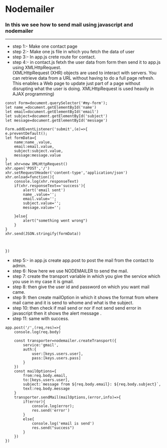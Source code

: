 <h1>Nodemailer</h1>

<h3>In this we see how to send mail using javascript and nodemailer</h3>

<hr>

* step 1:- Make one contact page
* step 2:- Make one js file in which you fetch the data of user 
* step 3:- In app.js crete route for contact.
* step 4:- in contact.js fetxh the user data from form then send it to app.js using XMLHttpRequest.<br>
(XMLHttpRequest (XHR) objects are used to interact with servers. You can retrieve data from a URL without having to do a full page refresh. This enables a Web page to update just part of a page without disrupting what the user is doing. XMLHttpRequest is used heavily in AJAX programming)

```
const Form=document.querySelector('#my-form');
let name_=document.getElementById('name')
let email=document.getElementById('email')
let subject=document.getElementById('subject')
let message=document.getElementById('message')

Form.addEventListener('submit',(e)=>{
e.preventDefault();
let formData={
    name:name_.value,
    email:email.value,
    subject:subject.value,
    message:message.value
}
let xhr=new XMLHttpRequest()
xhr.open('POST','/')
xhr.setRequestHeader('content-type','application/json')
xhr.onload=function(){
    console.log(xhr.responseText)
    if(xhr.responseText=='success'){
        alert('email sent')
        name_.value='';
        email.value='';
        subject.value='';
        message.value='';
        
    }else{
        alert("something went wrong")
    }
}
xhr.send(JSON.stringify(formData))



})

```

* step 5:- in app.js create app.post to post the mail from the contact to admin.
* step 6: Now here we use NODEMAILER to send the mail.
* step 7: create the transport variable in which you give the service which you use in my case it is gmail.
* step 8: then give the user id and password on which you want mail came.
* step 9: then create mailOption in which it shows the format from where mail came and it is send to whome and what is the subject.
* step 10: then check if mail send or nor if not send send error in javascript then it shows the alert message .
* step 11: same with success.

```
app.post('/',(req,res)=>{
    console.log(req.body)

    const transporter=nodemailer.createTransport({
        service:'gmail',
        auth:{
            user:[keys.users.user],
            pass:[keys.users.pass]
        }
    })
    const mailOptions={
        from:req.body.email,
        to:[keys.users.user],
        subject:`message from ${req.body.email}: ${req.body.subject}`,
        text:req.body.message
    }  
    transporter.sendMail(mailOptions,(error,info)=>{
        if(error){
            console.log(error);
            res.send('error')
        }
        else{
            console.log('email is send')
            res.send("success")
        }
    })
})

```


